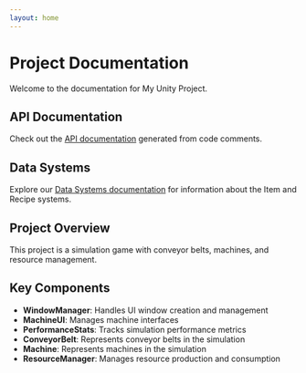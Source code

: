 ```yaml
---
layout: home
---
```


# Project Documentation

Welcome to the documentation for My Unity Project.

## API Documentation

Check out the [API documentation](docs/api/index.html) generated from code comments.

## Data Systems

Explore our [Data Systems documentation](docs/data-system/index.html) for information about the Item and Recipe systems.

## Project Overview

This project is a simulation game with conveyor belts, machines, and resource management.

## Key Components

* **WindowManager**: Handles UI window creation and management
* **MachineUI**: Manages machine interfaces
* **PerformanceStats**: Tracks simulation performance metrics
* **ConveyorBelt**: Represents conveyor belts in the simulation
* **Machine**: Represents machines in the simulation
* **ResourceManager**: Manages resource production and consumption




